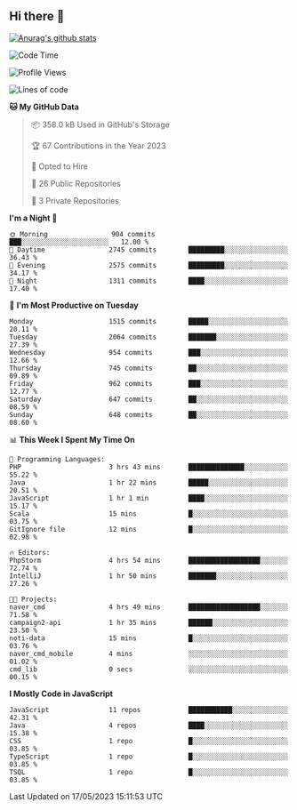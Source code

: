 ## Hi there 👋

[![Anurag's github stats](https://github-readme-stats.vercel.app/api?username=Songwonseok)](https://github.com/anuraghazra/github-readme-stats)



<!--START_SECTION:waka-->
![Code Time](http://img.shields.io/badge/Code%20Time-2%2C234%20hrs%2028%20mins-blue)

![Profile Views](http://img.shields.io/badge/Profile%20Views-0-blue)

![Lines of code](https://img.shields.io/badge/From%20Hello%20World%20I%27ve%20Written-35.0%20million%20lines%20of%20code-blue)

**🐱 My GitHub Data** 

> 📦 358.0 kB Used in GitHub's Storage 
 > 
> 🏆 67 Contributions in the Year 2023
 > 
> 💼 Opted to Hire
 > 
> 📜 26 Public Repositories 
 > 
> 🔑 3 Private Repositories 
 > 
**I'm a Night 🦉** 

```text
🌞 Morning                904 commits         ███░░░░░░░░░░░░░░░░░░░░░░   12.00 % 
🌆 Daytime                2745 commits        █████████░░░░░░░░░░░░░░░░   36.43 % 
🌃 Evening                2575 commits        █████████░░░░░░░░░░░░░░░░   34.17 % 
🌙 Night                  1311 commits        ████░░░░░░░░░░░░░░░░░░░░░   17.40 % 
```
📅 **I'm Most Productive on Tuesday** 

```text
Monday                   1515 commits        █████░░░░░░░░░░░░░░░░░░░░   20.11 % 
Tuesday                  2064 commits        ███████░░░░░░░░░░░░░░░░░░   27.39 % 
Wednesday                954 commits         ███░░░░░░░░░░░░░░░░░░░░░░   12.66 % 
Thursday                 745 commits         ██░░░░░░░░░░░░░░░░░░░░░░░   09.89 % 
Friday                   962 commits         ███░░░░░░░░░░░░░░░░░░░░░░   12.77 % 
Saturday                 647 commits         ██░░░░░░░░░░░░░░░░░░░░░░░   08.59 % 
Sunday                   648 commits         ██░░░░░░░░░░░░░░░░░░░░░░░   08.60 % 
```


📊 **This Week I Spent My Time On** 

```text
💬 Programming Languages: 
PHP                      3 hrs 43 mins       ██████████████░░░░░░░░░░░   55.22 % 
Java                     1 hr 22 mins        █████░░░░░░░░░░░░░░░░░░░░   20.51 % 
JavaScript               1 hr 1 min          ████░░░░░░░░░░░░░░░░░░░░░   15.17 % 
Scala                    15 mins             █░░░░░░░░░░░░░░░░░░░░░░░░   03.75 % 
GitIgnore file           12 mins             █░░░░░░░░░░░░░░░░░░░░░░░░   02.98 % 

🔥 Editors: 
PhpStorm                 4 hrs 54 mins       ██████████████████░░░░░░░   72.74 % 
IntelliJ                 1 hr 50 mins        ███████░░░░░░░░░░░░░░░░░░   27.26 % 

🐱‍💻 Projects: 
naver_cmd                4 hrs 49 mins       ██████████████████░░░░░░░   71.58 % 
campaign2-api            1 hr 35 mins        ██████░░░░░░░░░░░░░░░░░░░   23.50 % 
noti-data                15 mins             █░░░░░░░░░░░░░░░░░░░░░░░░   03.76 % 
naver_cmd_mobile         4 mins              ░░░░░░░░░░░░░░░░░░░░░░░░░   01.02 % 
cmd_lib                  0 secs              ░░░░░░░░░░░░░░░░░░░░░░░░░   00.15 % 
```

**I Mostly Code in JavaScript** 

```text
JavaScript               11 repos            ███████████░░░░░░░░░░░░░░   42.31 % 
Java                     4 repos             ████░░░░░░░░░░░░░░░░░░░░░   15.38 % 
CSS                      1 repo              █░░░░░░░░░░░░░░░░░░░░░░░░   03.85 % 
TypeScript               1 repo              █░░░░░░░░░░░░░░░░░░░░░░░░   03.85 % 
TSQL                     1 repo              █░░░░░░░░░░░░░░░░░░░░░░░░   03.85 % 
```




 Last Updated on 17/05/2023 15:11:53 UTC
<!--END_SECTION:waka-->
